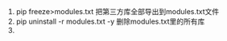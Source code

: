 1.  pip freeze>modules.txt   把第三方库全部导出到modules.txt文件
2.  pip uninstall -r modules.txt -y 删除modules.txt里的所有库
3.

